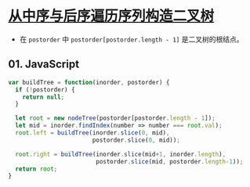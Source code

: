 # [从中序与后序遍历序列构造二叉树](https://leetcode-cn.com/problems/construct-binary-tree-from-inorder-and-postorder-traversal/)

- 在 `postorder` 中 `postorder[postorder.length - 1]` 是二叉树的根结点。

## 01. JavaScript
```js
var buildTree = function(inorder, postorder) {
  if (!postorder) {
    return null;
  }

  let root = new nodeTree(postorder[postorder.length - 1]);
  let mid = inorder.findIndex(number => number === root.val);
  root.left = buildTree(inorder.slice(0, mid), 
                        postorder.slice(0, mid));

  root.right = buildTree(inorder.slice(mid+1, inorder.length), 
                         postorder.slice(mid, postorder.length-1));
  return root;
}
```